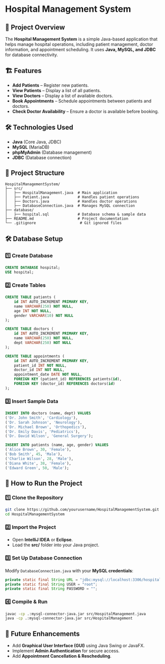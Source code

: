 # Hospital Management System

## 📌 Project Overview
The **Hospital Management System** is a simple Java-based application that helps manage hospital operations, including patient management, doctor information, and appointment scheduling. It uses **Java, MySQL, and JDBC** for database connectivity.

## 🏗️ Features
- **Add Patients** – Register new patients.
- **View Patients** – Display a list of all patients.
- **View Doctors** – Display a list of available doctors.
- **Book Appointments** – Schedule appointments between patients and doctors.
- **Check Doctor Availability** – Ensure a doctor is available before booking.

## 🛠️ Technologies Used
- **Java** (Core Java, JDBC)
- **MySQL** (MariaDB)
- **phpMyAdmin** (Database management)
- **JDBC** (Database connection)

## 📂 Project Structure
```
HospitalManagementSystem/
├── src/
│   ├── HospitalManagement.java  # Main application
│   ├── Patient.java             # Handles patient operations
│   ├── Doctors.java             # Handles doctor operations
│   ├── DatabaseConnection.java  # Manages MySQL connection
├── database/
│   ├── hospital.sql             # Database schema & sample data
├── README.md                    # Project documentation
└── .gitignore                    # Git ignored files
```

## 🛠️ Database Setup
### 1️⃣ **Create Database**
```sql
CREATE DATABASE hospital;
USE hospital;
```

### 2️⃣ **Create Tables**
```sql
CREATE TABLE patients (
    id INT AUTO_INCREMENT PRIMARY KEY,
    name VARCHAR(250) NOT NULL,
    age INT NOT NULL,
    gender VARCHAR(10) NOT NULL
);

CREATE TABLE doctors (
    id INT AUTO_INCREMENT PRIMARY KEY,
    name VARCHAR(250) NOT NULL,
    dept VARCHAR(250) NOT NULL
);

CREATE TABLE appointments (
    id INT AUTO_INCREMENT PRIMARY KEY,
    patient_id INT NOT NULL,
    doctor_id INT NOT NULL,
    appointment_date DATE NOT NULL,
    FOREIGN KEY (patient_id) REFERENCES patients(id),
    FOREIGN KEY (doctor_id) REFERENCES doctors(id)
);
```

### 3️⃣ **Insert Sample Data**
```sql
INSERT INTO doctors (name, dept) VALUES
('Dr. John Smith', 'Cardiology'),
('Dr. Sarah Johnson', 'Neurology'),
('Dr. Michael Brown', 'Orthopedics'),
('Dr. Emily Davis', 'Pediatrics'),
('Dr. David Wilson', 'General Surgery');

INSERT INTO patients (name, age, gender) VALUES
('Alice Brown', 30, 'Female'),
('Bob Smith', 45, 'Male'),
('Charlie Wilson', 28, 'Male'),
('Diana White', 38, 'Female'),
('Edward Green', 50, 'Male');
```

## 🔌 How to Run the Project
### 1️⃣ **Clone the Repository**
```sh
git clone https://github.com/yourusername/HospitalManagementSystem.git
cd HospitalManagementSystem
```

### 2️⃣ **Import the Project**
- Open **IntelliJ IDEA** or **Eclipse**.
- Load the **src/** folder into your Java project.

### 3️⃣ **Set Up Database Connection**
Modify `DatabaseConnection.java` with your **MySQL credentials**:
```java
private static final String URL = "jdbc:mysql://localhost:3306/hospital";
private static final String USER = "root";
private static final String PASSWORD = "";
```

### 4️⃣ **Compile & Run**
```sh
javac -cp .:mysql-connector-java.jar src/HospitalManagement.java
java -cp .:mysql-connector-java.jar src/HospitalManagement
```

## 🚀 Future Enhancements
- Add **Graphical User Interface (GUI)** using Java Swing or JavaFX.
- Implement **Admin Authentication** for secure access.
- Add **Appointment Cancellation & Rescheduling**.



